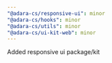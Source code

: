 ```yaml
---
"@adara-cs/responsive-ui": minor
"@adara-cs/hooks": minor
"@adara-cs/utils": minor
"@adara-cs/ui-kit-web": minor
---
```


Added responsive ui package/kit
